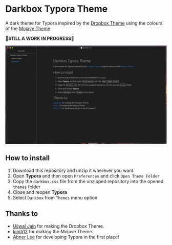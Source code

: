 # Darkbox Typora Theme
A dark theme for Typora inspired by the [Dropbox Theme](https://theme.typora.io/theme/Dropbox/) using the colours of the [Mojave Theme](https://github.com/kimtj12/typora-mojave-theme)

**🚧STILL A WORK IN PROGRESS🚧**

![screenshot](assets/screenshot.png)

## How to install
1. Download this repository and unzip it wherever you want.
2. Open **Typora** and then open `Preferences` and click `Open Theme Folder`
3. Copy the `darkbox.css` file from the unzipped repository into the opened `themes` folder
4. Close and reopen **Typora**
5. Select `Darkbox` from `Themes` menu option

## Thanks to
- [Ujjwal Jain](https://github.com/ujwaljain) for making the Dropbox Theme.
- [kimtj12](https://github.com/kimtj12) for making the Mojave Theme.
- [Abner Lee](http://abnerlee.github.io) for developing Typora in the first place!

